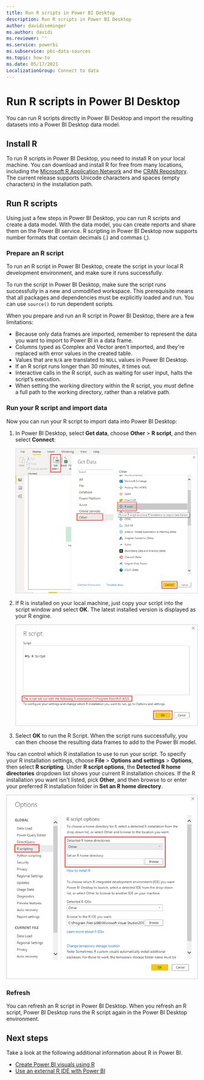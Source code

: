 ```yaml
---
title: Run R scripts in Power BI Desktop
description: Run R scripts in Power BI Desktop
author: davidiseminger
ms.author: davidi
ms.reviewer: ''
ms.service: powerbi
ms.subservice: pbi-data-sources
ms.topic: how-to
ms.date: 05/17/2021
LocalizationGroup: Connect to data
---
```

# Run R scripts in Power BI Desktop

You can run R scripts directly in Power BI Desktop and import the resulting datasets into a Power BI Desktop data model.

## Install R

To run R scripts in Power BI Desktop, you need to install R on your local machine. You can download and install R for free from many locations, including the [Microsoft R Application Network](https://mran.revolutionanalytics.com/download/) and the [CRAN Repository](https://cran.r-project.org/bin/windows/base/). The current release supports Unicode characters and spaces (empty characters) in the installation path.

## Run R scripts

Using just a few steps in Power BI Desktop, you can run R scripts and create a data model. With the data model, you can create reports and share them on the Power BI service. R scripting in Power BI Desktop now supports number formats that contain decimals (.) and commas (,).

### Prepare an R script

To run an R script in Power BI Desktop, create the script in your local R development environment, and make sure it runs successfully.

To run the script in Power BI Desktop, make sure the script runs successfully in a new and unmodified workspace. This prerequisite means that all packages and dependencies must be explicitly loaded and run. You can use `source()` to run dependent scripts.

When you prepare and run an R script in Power BI Desktop, there are a few limitations:

* Because only data frames are imported, remember to represent the data you want to import to Power BI in a data frame.
* Columns typed as Complex and Vector aren't imported, and they're replaced with error values in the created table.
* Values that are `N/A` are translated to `NULL` values in Power BI Desktop.
* If an R script runs longer than 30 minutes, it times out.
* Interactive calls in the R script, such as waiting for user input, halts the script’s execution.
* When setting the working directory within the R script, you *must* define a full path to the working directory, rather than a relative path.

### Run your R script and import data

Now you can run your R script to import data into Power BI Desktop:

1. In Power BI Desktop, select **Get data**, choose **Other** > **R script**, and then select **Connect**:

    ![Connect to R script, Other category, Get Data dialog box, Power BI Desktop](media/desktop-r-scripts/r-scripts-1.png)

2. If R is installed on your local machine, just copy your script into the script window and select **OK**. The latest installed version is displayed as your R engine.

    ![R script dialog box, Power BI Desktop](media/desktop-r-scripts/r-scripts-2.png)

3. Select **OK** to run the R Script. When the script runs successfully, you can then choose the resulting data frames to add to the Power BI model.

You can control which R installation to use to run your script. To specify your R installation settings, choose **File** > **Options and settings** > **Options**, then select **R scripting**. Under **R script options**, the **Detected R home directories** dropdown list shows your current R installation choices. If the R installation you want isn't listed, pick **Other**, and then browse to or enter your preferred R installation folder in **Set an R home directory**.

![R script options, Options dialog box, Power BI Desktop](media/desktop-r-scripts/r-scripts-4.png)

### Refresh

You can refresh an R script in Power BI Desktop. When you refresh an R script, Power BI Desktop runs the R script again in the Power BI Desktop environment.

## Next steps

Take a look at the following additional information about R in Power BI.

* [Create Power BI visuals using R](../create-reports/desktop-r-visuals.md)
* [Use an external R IDE with Power BI](desktop-r-ide.md)
